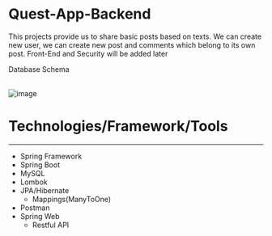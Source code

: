 # Quest-App-Backend

This projects provide us to share basic posts based on texts. We can create new user, we can create new post and comments which belong to its own post. Front-End and Security will be added later

Database Schema <br><br>

![image](https://github.com/muhammedsametakgul/Quest-App-Backend/assets/93324656/a86e8b7b-b7f0-4166-a0e3-0d4ede527936)


# Technologies/Framework/Tools
--------------------------------
* Spring Framework
* Spring Boot
* MySQL
* Lombok
* JPA/Hibernate
    * Mappings(ManyToOne)
* Postman
* Spring Web
   * Restful API


